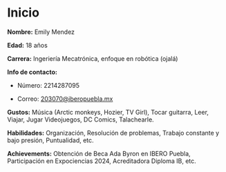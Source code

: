 # Inicio

**Nombre:** Emily Mendez

**Edad:** 18 años

**Carrera:** Ingeriería Mecatrónica, enfoque en robótica (ojalá)

**Info de contacto:**

- Número: 2214287095
  
- Correo: 203070@iberopuebla.mx

**Gustos:** Música (Arctic monkeys, Hozier, TV Girl), Tocar guitarra, Leer, Viajar, Jugar Videojuegos, DC Comics, Talachearle.

**Habilidades:** Organización, Resolución de problemas, Trabajo constante y bajo presión, Puntualidad, etc.

**Achievements:** Obtención de Beca Ada Byron en IBERO Puebla, Participación en Expociencias 2024, Acreditadora Diploma IB, etc.


<img srs="../recursos/imgs/emilypic_1.jpeg" width="400">
